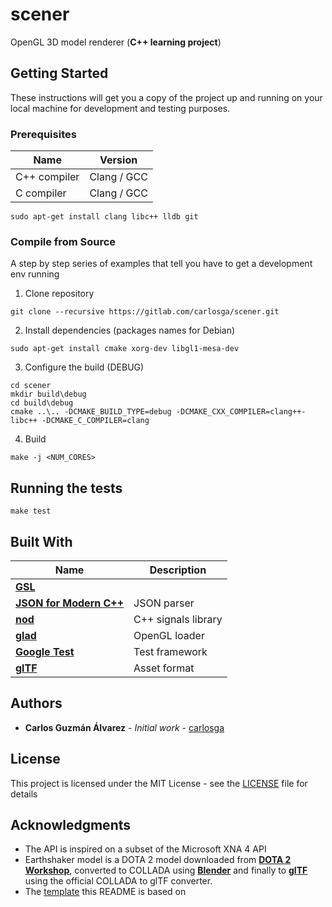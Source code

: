# scener

OpenGL 3D model renderer (**C++ learning project**)

## Getting Started

These instructions will get you a copy of the project up and running on your local machine for development and testing purposes.

### Prerequisites

| Name          | Version       |
|---------------|---------------|
| C++ compiler  | Clang / GCC   |
| C compiler    | Clang / GCC   |

```
sudo apt-get install clang libc++ lldb git
```

### Compile from Source

A step by step series of examples that tell you have to get a development env running

1. Clone repository

```
git clone --recursive https://gitlab.com/carlosga/scener.git
```

2. Install dependencies (packages names for Debian)

```
sudo apt-get install cmake xorg-dev libgl1-mesa-dev
```

3. Configure the build (DEBUG)

```
cd scener
mkdir build\debug
cd build\debug
cmake ..\.. -DCMAKE_BUILD_TYPE=debug -DCMAKE_CXX_COMPILER=clang++-libc++ -DCMAKE_C_COMPILER=clang
```

4. Build 

```
make -j <NUM_CORES>
```

## Running the tests

```
make test
```

## Built With

| Name                                                        | Description          |
|-------------------------------------------------------------|----------------------|
| [**GSL**](https://github.com/Microsoft/GSL)                 |                      |
| [**JSON for Modern C++**](https://github.com/nlohmann/json) | JSON parser          |
| [**nod**](https://github.com/fr00b0/nod)                    | C++ signals library  |
| [**glad**](https://github.com/Dav1dde/glad)                 | OpenGL loader        |
| [**Google Test**](https://code.google.com/p/googletest/)    | Test framework       |
| [**glTF**](https://github.com/KhronosGroup/glTF)            | Asset format         |

## Authors

* **Carlos Guzmán Álvarez** - *Initial work* - [carlosga](https://gitlab.com/carlosga)

## License

This project is licensed under the MIT License - see the [LICENSE](LICENSE) file for details

## Acknowledgments

* The API is inspired on a subset of the Microsoft XNA 4 API
* Earthshaker model is a DOTA 2 model downloaded from [**DOTA 2 Workshop**](http://www.dota2.com/workshop/requirements),
  converted to COLLADA using [**Blender**](https://www.blender.org/) and finally to [**glTF**](https://github.com/KhronosGroup/glTF) 
  using the official COLLADA to glTF converter.
* The [template](https://gist.github.com/PurpleBooth/109311bb0361f32d87a2) this README is based on
